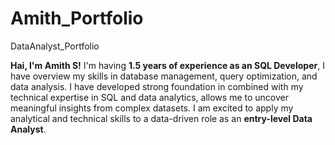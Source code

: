 # Amith_Portfolio
DataAnalyst_Portfolio

**Hai, I'm Amith S!** I'm having **1.5 years of experience as an SQL Developer**, I have overview my skills in database management, query optimization, and data analysis. I have developed strong foundation in  combined with my technical expertise in SQL and data analytics, allows me to uncover meaningful insights from complex datasets. I am excited to apply my analytical and technical skills to a data-driven role as an **entry-level Data Analyst**.  
